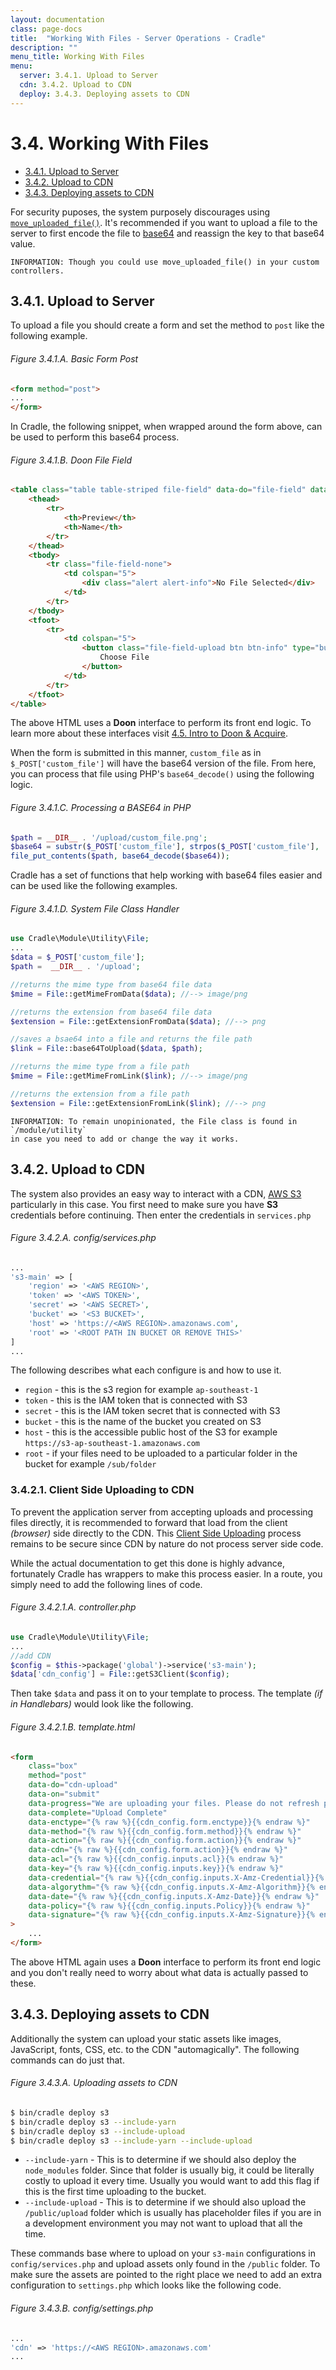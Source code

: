 ```yaml
---
layout: documentation
class: page-docs
title:  "Working With Files - Server Operations - Cradle"
description: ""
menu_title: Working With Files
menu:
  server: 3.4.1. Upload to Server
  cdn: 3.4.2. Upload to CDN
  deploy: 3.4.3. Deploying assets to CDN
---
```

# 3.4. Working With Files

 - [3.4.1. Upload to Server](#server)
 - [3.4.2. Upload to CDN](#cdn)
 - [3.4.3. Deploying assets to CDN](#deploy)

For security puposes, the system purposely discourages using
[`move_uploaded_file()`](http://php.net/manual/en/function.move-uploaded-file.php).
It's recommended if you want to upload a file to the server to first encode
the file to [base64](https://codepen.io/AshV/pen/pjodjV) and reassign the key to
that base64 value.

```info
INFORMATION: Though you could use move_uploaded_file() in your custom controllers.
```

<a name="server"></a>
## 3.4.1. Upload to Server

To upload a file you should create a form and set the method to `post` like the
following example.

###### Figure 3.4.1.A. Basic Form Post
```html
<form method="post">
...
</form>
```

In Cradle, the following snippet, when wrapped around the form above, can be
used to perform this base64 process.

###### Figure 3.4.1.B. Doon File Field
```html
<table class="table table-striped file-field" data-do="file-field" data-name="custom_file">
    <thead>
        <tr>
            <th>Preview</th>
            <th>Name</th>
        </tr>
    </thead>
    <tbody>
        <tr class="file-field-none">
            <td colspan="5">
                <div class="alert alert-info">No File Selected</div>
            </td>
        </tr>
    </tbody>
    <tfoot>
        <tr>
            <td colspan="5">
                <button class="file-field-upload btn btn-info" type="button">
                    Choose File
                </button>
            </td>
        </tr>
    </tfoot>
</table>
```

The above HTML uses a **Doon** interface to perform its front end logic. To
learn more about these interfaces visit
[4.5. Intro to Doon & Acquire](./4.5.-Intro-to-Doon-&-Acquire.html).

When the form is submitted in this manner, `custom_file` as in
`$_POST['custom_file']` will have the base64 version of the file. From here,
you can process that file using PHP's `base64_decode()` using the following logic.

###### Figure 3.4.1.C. Processing a BASE64 in PHP
```php
$path = __DIR__ . '/upload/custom_file.png';
$base64 = substr($_POST['custom_file'], strpos($_POST['custom_file'], ',') + 1);
file_put_contents($path, base64_decode($base64));
```

Cradle has a set of functions that help working with base64 files easier and
can be used like the following examples.

###### Figure 3.4.1.D. System File Class Handler
```php
use Cradle\Module\Utility\File;
...
$data = $_POST['custom_file'];
$path =  __DIR__ . '/upload';

//returns the mime type from base64 file data
$mime = File::getMimeFromData($data); //--> image/png

//returns the extension from base64 file data
$extension = File::getExtensionFromData($data); //--> png

//saves a bsae64 into a file and returns the file path
$link = File::base64ToUpload($data, $path);

//returns the mime type from a file path
$mime = File::getMimeFromLink($link); //--> image/png

//returns the extension from a file path
$extension = File::getExtensionFromLink($link); //--> png
```

```info
INFORMATION: To remain unopinionated, the File class is found in `/module/utility`
in case you need to add or change the way it works.
```

<a name="cdn"></a>
## 3.4.2. Upload to CDN

The system also provides an easy way to interact with a CDN,
[AWS S3](https://aws.amazon.com/s3/) particularly in this case. You first need
to make sure you have **S3** credentials before continuing. Then enter the
credentials in `services.php`

###### Figure 3.4.2.A. config/services.php
```php
...
's3-main' => [
    'region' => '<AWS REGION>',
    'token' => '<AWS TOKEN>',
    'secret' => '<AWS SECRET>',
    'bucket' => '<S3 BUCKET>',
    'host' => 'https://<AWS REGION>.amazonaws.com',
    'root' => '<ROOT PATH IN BUCKET OR REMOVE THIS>'
]
...
```

The following describes what each configure is and how to use it.

 - `region` - this is the s3 region for example `ap-southeast-1`
 - `token` - this is the IAM token that is connected with S3
 - `secret` - this is the IAM token secret that is connected with S3
 - `bucket` - this is the name of the bucket you created on S3
 - `host` - this is the accessible public host of the S3 for example
 `https://s3-ap-southeast-1.amazonaws.com`
 - `root` - if your files need to be uploaded to a particular folder in the
 bucket for example `/sub/folder`

### 3.4.2.1. Client Side Uploading to CDN

To prevent the application server from accepting uploads and processing files
directly, it is recommended to forward that load from the client *(browser)*
side directly to the CDN. This [Client Side Uploading](https://github.com/codeartists/codeartists-com/blob/master/How-to-upload-files-to-Amazon-S3-from-client-side-web-app.md) process remains to be
secure since CDN by nature do not process server side code.

While the actual documentation to get this done is highly advance, fortunately
Cradle has wrappers to make this process easier. In a route, you simply need to
add the following lines of code.

###### Figure 3.4.2.1.A. controller.php
```php
use Cradle\Module\Utility\File;
...
//add CDN
$config = $this->package('global')->service('s3-main');
$data['cdn_config'] = File::getS3Client($config);
```

Then take `$data` and pass it on to your template to process. The template
*(if in Handlebars)* would look like the following.

###### Figure 3.4.2.1.B. template.html
```html
<form
    class="box"
    method="post"
    data-do="cdn-upload"
    data-on="submit"
    data-progress="We are uploading your files. Please do not refresh page."
    data-complete="Upload Complete"
    data-enctype="{% raw %}{{cdn_config.form.enctype}}{% endraw %}"
    data-method="{% raw %}{{cdn_config.form.method}}{% endraw %}"
    data-action="{% raw %}{{cdn_config.form.action}}{% endraw %}"
    data-cdn="{% raw %}{{cdn_config.form.action}}{% endraw %}"
    data-acl="{% raw %}{{cdn_config.inputs.acl}}{% endraw %}"
    data-key="{% raw %}{{cdn_config.inputs.key}}{% endraw %}"
    data-credential="{% raw %}{{cdn_config.inputs.X-Amz-Credential}}{% endraw %}"
    data-algorythm="{% raw %}{{cdn_config.inputs.X-Amz-Algorithm}}{% endraw %}"
    data-date="{% raw %}{{cdn_config.inputs.X-Amz-Date}}{% endraw %}"
    data-policy="{% raw %}{{cdn_config.inputs.Policy}}{% endraw %}"
    data-signature="{% raw %}{{cdn_config.inputs.X-Amz-Signature}}{% endraw %}"
>
    ...
</form>
```

The above HTML again uses a **Doon** interface to perform its front end logic
and you don't really need to worry about what data is actually passed to these.

<a name="deploy"></a>
## 3.4.3. Deploying assets to CDN

Additionally the system can upload your static assets like images, JavaScript,
fonts, CSS, etc. to the CDN "automagically". The following commands can do just
that.

###### Figure 3.4.3.A. Uploading assets to CDN
```bash
$ bin/cradle deploy s3
$ bin/cradle deploy s3 --include-yarn
$ bin/cradle deploy s3 --include-upload
$ bin/cradle deploy s3 --include-yarn --include-upload
```

 - `--include-yarn` - This is to determine if we should also deploy the `node_modules`
 folder. Since that folder is usually big, it could be literally costly to upload it
 every time. Usually you would want to add this flag if this is the first time
 uploading to the bucket.
 - `--include-upload` - This is to determine if we should also upload the
 `/public/upload` folder which is usually has placeholder files if you are in a
 development environment you may not want to upload that all the time.

These commands base where to upload on your `s3-main` configurations in
`config/services.php` and upload assets only found in the `/public` folder. To
make sure the assets are pointed to the right place we need to add an extra
configuration to `settings.php` which looks like the following code.

###### Figure 3.4.3.B. config/settings.php
 ```php
 ...
'cdn' => 'https://<AWS REGION>.amazonaws.com'
...
```

